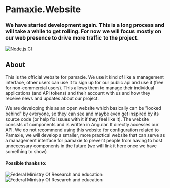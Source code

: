 # Pamaxie.Website
### We have started development again. This is a long process and will take a while to get rolling. For now we will focus mostly on our web presence to drive more traffic to the project.

[![Node.js CI](https://github.com/pamaxie/Pamaxie.Website/actions/workflows/node.js.yml/badge.svg)](https://github.com/pamaxie/Pamaxie.Website/actions/workflows/node.js.yml)

## About
This is the official website for pamaxie. We use it kind of like a management interface, other users can use it to sign up for our public api and use it (free for non-commercial users). This allows them to manage their individual applications (and API tokens) and their account with us and how they receive news and updates about our project.

We are developing this as an open website which basically can be "looked behind" by everyone, so they can see and maybe even get inspired by its source code (or help fix issues with it if they feel like it). The website consists of components and is written in Angular. It directly accesses our API.
We do not recommend using this website for configuration related to Pamaxie, we will develop a smaller, more practical website that can serve as a management interface for pamaxie to prevent people from having to host unnecessary components in the future (we will link it here once we have something to show)

#### Possible thanks to:

![**Federal Ministry Of Research and education**](https://i.imgur.com/riyuVGf.jpg) ![**Federal Ministry Of Research and education**](https://i.imgur.com/GI9XILN.png)
